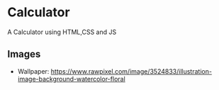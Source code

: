 # Calculator
A Calculator using HTML,CSS and JS

## Images

- Wallpaper: https://www.rawpixel.com/image/3524833/illustration-image-background-watercolor-floral
